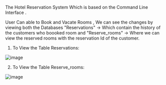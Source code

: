 The Hotel Reservation System Which is based on the Command Line Interface .

User Can able to Book and Vacate Rooms , We can see the changes by viewing both the Databases "Reservations" -> Which contain the history of the customers who boooked room and "Reserve_rooms" -> Where we can 
view the reserved rooms with the reservation Id of the customer.

1. To View the Table Reservations:

![image](https://github.com/kaaviya-s/Hotel_Room_Reservation_System/assets/83899413/d1beaf56-77a3-4e7c-8b10-0f61f766c1d2)

2. To View the Table Reserve_rooms:

   
![image](https://github.com/kaaviya-s/Hotel_Room_Reservation_System/assets/83899413/2308d427-2360-4958-9e3b-4a5bca60cc75)
